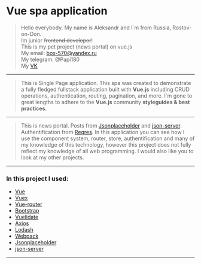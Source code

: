 # Vue spa application
> Hello everybody. My name is Aleksandr and I`m from Russia, Rostov-on-Don.  
> Im junior ~~frontend developer~~!  
> This is my pet project (news portal) on vue.js  
> My email: box-570@yandex.ru  
> My telegram: @Papi180  
> My [VK]  
---
> This is Single Page application. This spa was created to demonstrate a fully fledged fullstack application built with **Vue.js** including CRUD operations, authentication, routing, pagination, and more. I`m gone to great lengths to adhere to the **Vue.js** community **styleguides & best practices.**
---
> This is news portal. Posts from [Jsonplaceholder] and [json-server]. Authentification from [Reqres]. In this application you can see how I use the component system, router, store, authentification and many of my knowledge of this technology, however this project does not fully reflect my knowledge of all web programming. I would also like you to look at my other projects.
---
### In this project I used:
* [Vue]
* [Vuex]
* [Vue-router]
* [Bootstrap]
* [Vuelidate]
* [Axios]
* [Lodash]
* [Webpack]
* [Jsonplaceholder]
* [json-server]
---



[//]: # (These are reference links used in the body of this note and get stripped out when the markdown processor does its job. There is no need to format nicely because it shouldn't be seen. Thanks SO - http://stackoverflow.com/questions/4823468/store-comments-in-markdown-syntax)


   [Vue]: <https://vuejs.org>
   [Vuex]: <https://vuex.vuejs.org/>
   [Vue-router]: <https://router.vuejs.org/>
   [Bootstrap]: <https://getbootstrap.com>
   [Vuelidate]: <https://vuelidate.js.org>
   [Axios]: <https://github.com/axios/axios>
   [Lodash]: <https://lodash.com>
   [Webpack]: <https://webpack.js.org/>
   [VK]: <https://vk.com/aleksandrtamrazov>
   [Jsonplaceholder]: <http://jsonplaceholder.typicode.com/>
   [Reqres]: <https://reqres.in/>
   [json-server]: <https://github.com/typicode/json-server/>
